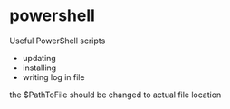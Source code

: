 # powershell
Useful PowerShell scripts

- updating
- installing
- writing log in file

the $PathToFile should be changed to actual file location
